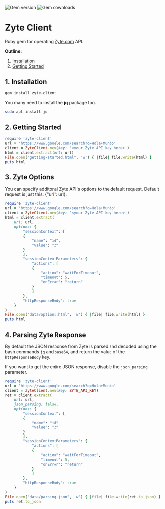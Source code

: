 
![Gem version](https://img.shields.io/gem/v/zyte-client) ![Gem downloads](https://img.shields.io/gem/dt/zyte-client)

# Zyte Client

Ruby gem for operating [Zyte.com](https://www.zyte.com/) API.

**Outline:**

1. [Installation](#1-installation)
2. [Getting Started](#2-getting-started)

## 1. Installation

```bash
gem install zyte-client
```

You many need to install the **jq** package too.

```bash
sudo apt install jq
```

## 2. Getting Started

```ruby
require 'zyte-client'
url = 'https://www.google.com/search?q=Hola+Mundo'
client = ZyteClient.new(key: '<your Zyte API key here>')
html = client.extract(url: url)
File.open("getting-started.html", 'w') { |file| file.write(html) }
puts html
```

## 3. Zyte Options

You can specify additonal Zyte API's options to the default request. Default request is just this: {"url": url}.

```ruby
require 'zyte-client'
url = 'https://www.google.com/search?q=Hola+Mundo'
client = ZyteClient.new(key: '<your Zyte API key here>')
html = client.extract(
    url: url,
    options: {
        "sessionContext": [
        {
            "name": "id",
            "value": "2"
        }
        ],
        "sessionContextParameters": {
            "actions": [
            {
                "action": "waitForTimeout",
                "timeout": 5,
                "onError": "return"
            }
            ]
        },            
        "httpResponseBody": true
    }
)
File.open("data/options.html", 'w') { |file| file.write(html) }
puts html
```

## 4. Parsing Zyte Response

By default the JSON response from Zyte is parsed and decoded using the bash commands `jq` and `base64`, and return the value of the `httpResponseBody` key.

If you want to get the entire JSON response, disable the `json_parsing` parameter.

```ruby
require 'zyte-client'
url = 'https://www.google.com/search?q=Hola+Mundo'
client = ZyteClient.new(key: ZYTE_API_KEY)
ret = client.extract(
    url: url,
    json_parsing: false,
    options: {
        "sessionContext": [
        {
            "name": "id",
            "value": "2"
        }
        ],
        "sessionContextParameters": {
            "actions": [
            {
                "action": "waitForTimeout",
                "timeout": 5,
                "onError": "return"
            }
            ]
        },            
        "httpResponseBody": true
    }
)
File.open("data/parsing.json", 'w') { |file| file.write(ret.to_json) }
puts ret.to_json
```